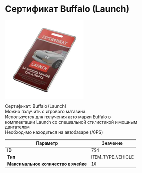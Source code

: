 # Сертификат Buffalo (Launch)

![Item Image](../img/754.webp?raw=true)

Сертификат: Buffalo (Launch)<br>Можно получить с игрового магазина.<br>Используется для получения авто марки Buffalo в<br>комплектации Launch со специальной стилистикой и мощным двигателем<br>Необходимо находиться на автобазаре (/GPS)


| Параметр | Значение |
|----------|----------|
| **ID** | 754 |
| **Тип** | ITEM_TYPE_VEHICLE |
| **Максимальное количество в ячейке** | 10 |


